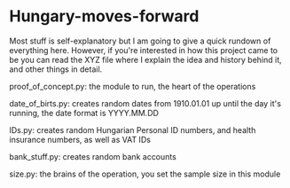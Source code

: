 # Hungary-moves-forward
Most stuff is self-explanatory but I am going to give a quick rundown of everything here.
  However, if you're interested in how this project came to be you can read the XYZ file where I explain the idea and history behind it, and other things in detail. 

proof_of_concept.py:
  the module to run, the heart of the operations

date_of_birts.py:
  creates random dates from 1910.01.01 up until the day it's running, the date format is YYYY.MM.DD

IDs.py:
  creates random Hungarian Personal ID numbers, and health insurance numbers, as well as VAT IDs

bank_stuff.py:
  creates random bank accounts

size.py:
  the brains of the operation, you set the sample size in this module
